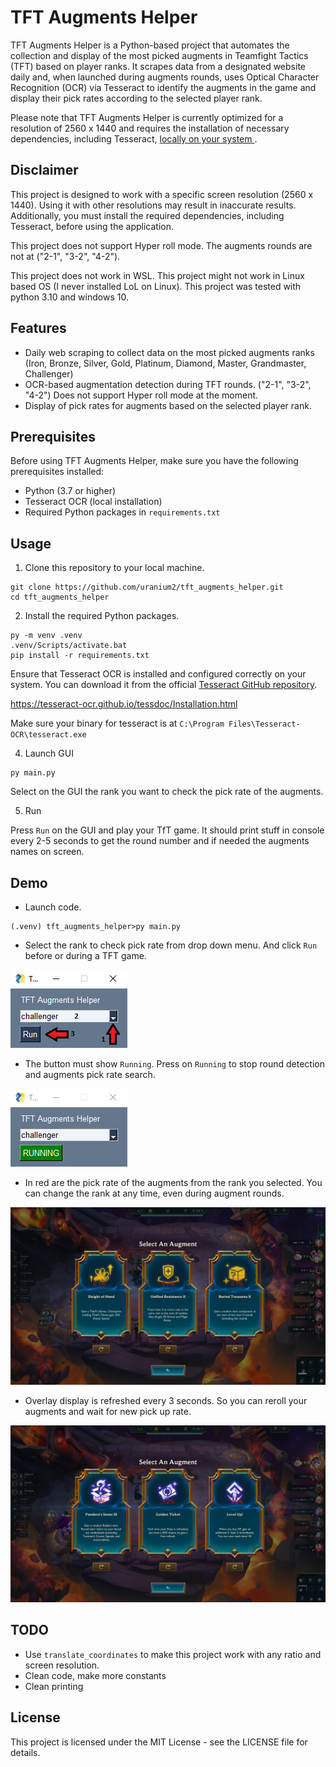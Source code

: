 # TFT Augments Helper

TFT Augments Helper is a Python-based project that automates the collection and display of the most picked augments in Teamfight Tactics (TFT) based on player ranks. It scrapes data from a designated website daily and, when launched during augments rounds, uses Optical Character Recognition (OCR) via Tesseract to identify the augments in the game and display their pick rates according to the selected player rank.

Please note that TFT Augments Helper is currently optimized for a resolution of 2560 x 1440 and requires the installation of necessary dependencies, including Tesseract, [locally on your system ](https://tesseract-ocr.github.io/tessdoc/Installation.html).

## Disclaimer

This project is designed to work with a specific screen resolution (2560 x 1440). Using it with other resolutions may result in inaccurate results. Additionally, you must install the required dependencies, including Tesseract, before using the application.

This project does not support Hyper roll mode. The augments rounds are not at ("2-1", "3-2", "4-2").

This project does not work in WSL.
This project might not work in Linux based OS (I never installed LoL on Linux).
This project was tested with python 3.10 and windows 10.

## Features

- Daily web scraping to collect data on the most picked augments ranks (Iron, Bronze, Silver, Gold, Platinum, Diamond, Master, Grandmaster, Challenger)
- OCR-based augmentation detection during TFT rounds. ("2-1", "3-2", "4-2") Does not support Hyper roll mode at the moment. 
- Display of pick rates for augments based on the selected player rank.

## Prerequisites

Before using TFT Augments Helper, make sure you have the following prerequisites installed:

- Python (3.7 or higher)
- Tesseract OCR (local installation)
- Required Python packages in `requirements.txt`

## Usage

1. Clone this repository to your local machine.

```console
git clone https://github.com/uranium2/tft_augments_helper.git
cd tft_augments_helper
```

2. Install the required Python packages.

```console
py -m venv .venv
.venv/Scripts/activate.bat
pip install -r requirements.txt
```

Ensure that Tesseract OCR is installed and configured correctly on your system. You can download it from the official [Tesseract GitHub repository](https://github.com/UB-Mannheim/tesseract).

https://tesseract-ocr.github.io/tessdoc/Installation.html

Make sure your binary for tesseract is at `C:\Program Files\Tesseract-OCR\tesseract.exe`

4. Launch GUI

```console
py main.py
```
Select on the GUI the rank you want to check the pick rate of the augments.

5. Run

Press `Run` on the GUI and play your TfT game. It should print stuff in console every 2-5 seconds to get the round number and if needed the augments names on screen.

## Demo

- Launch code.

```console
(.venv) tft_augments_helper>py main.py
```
- Select the rank to check pick rate from drop down menu. And click `Run` before or during a TFT game.

![plot](./img/demo_0.png)

- The button must show `Running`. Press on `Running` to stop round detection and augments pick rate search.

![plot](./img/demo_1.png)

- In red are the pick rate of the augments from the rank you selected. You can change the rank at any time, even during augment rounds.

![plot](./img/demo_2.png)

- Overlay display is refreshed every 3 seconds. So you can reroll your augments and wait for new pick up rate.

![plot](./img/demo_3.png)


## TODO

- Use `translate_coordinates` to make this project work with any ratio and screen resolution.
- Clean code, make more constants
- Clean printing


## License

This project is licensed under the MIT License - see the LICENSE file for details.
